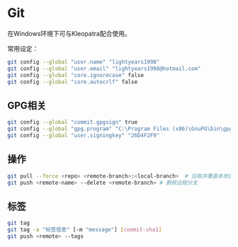 # Git

在Windows环境下可与Kleopatra配合使用。

常用设定：

```sh
git config --global "user.name" "lightyears1998"
git config --global "user.email" "lightyears1998@hotmail.com"
git config --global "core.ignorecase" false
git config --global "core.autocrlf" false
```

## GPG相关

```sh
git config --global "commit.gpgsign" true
git config --global "gpg.program" "C:\Program Files (x86)\GnuPG\bin\gpg.exe"
git config --global "user.signingkey" "26D4F2F9"
```

## 操作

```sh
git pull --force <repo> <remote-branch>:<local-branch>  # 拉取并覆盖本地更改
git push <remote-name> --delete <remote-branch> # 删除远程分支
```

## 标签

```sh
git tag
git tag -a "标签信息" [-m "message"] [commit-sha1]
git push <remote> --tags
```
